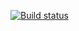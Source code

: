 [![Build status](https://ci.appveyor.com/api/projects/status/pof6estkr6b4veiq?svg=true)](https://ci.appveyor.com/project/Tukayama/postman-echo)
